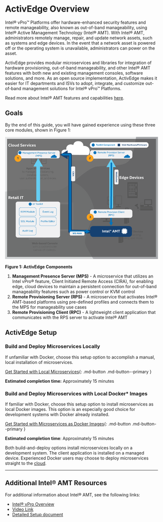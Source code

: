 # ActivEdge Overview

Intel® vPro™ Platforms offer hardware-enhanced security features and remote manageability, also known as out-of-band manageability, using Intel® Active Management Technology (Intel&reg; AMT). With Intel&reg; AMT, administrators remotely manage, repair, and update network assets, such as systems and edge devices. In the event that a network asset is powered off or the operating system is unavailable, administrators can power on the asset. 

ActivEdge provides modular microservices and libraries for integration of hardware provisioning, out-of-band manageability, and other Intel&reg; AMT features with both new and existing management consoles, software solutions, and more. As an open source implementation, ActivEdge makes it easier for IT departments and ISVs to adopt, integrate, and customize out-of-band management solutions for Intel® vPro™ Platforms.

Read more about Intel&reg; AMT features and capabilities [here](https://software.intel.com/content/www/us/en/develop/topics/iot/hardware/vpro-platform-retail.html).

## Goals

By the end of this guide, you will have gained experience using these three core modules, shown in Figure 1:

![ActivEdgeComponentsLarge.png](assets/images/ActivEdgeComponentsLarge.png)

**Figure 1: ActivEdge Components**

1. **Management Presence Server (MPS)** - A microservice that utilizes an Intel vPro&reg; feature, Client Initiated Remote Access (CIRA), for enabling edge, cloud devices to maintain a persistent connection for out-of-band manageability features such as power control or KVM control
2. **Remote Provisioning Server (RPS)** - A microservice that activates Intel&reg; AMT-based platforms using pre-defined profiles and connects them to the MPS for manageability use cases
3. **Remote Provisioning Client (RPC)** - A lightweight client application that communicates with the RPS server to activate Intel&reg; AMT

## ActivEdge Setup

### Build and Deploy Microservices Locally
If unfamiliar with Docker, choose this setup option to accomplish a manual, local installation of microservices. 

[Get Started with Local Microservices](Local/overview.md){: .md-button .md-button--primary }

**Estimated completion time:** Approximately 15 minutes

### Build and Deploy Microservices with Local Docker* Images

If familiar with Docker, choose this setup option to install microservices as local Docker images. This option is an especially good choice for development systems with Docker already installed.

[Get Started with Microservices as Docker Images](Docker/overview.md){: .md-button .md-button--primary }

**Estimated completion time**: Approximately 15 minutes

Both build-and-deploy options install microservices locally on a development system. The client application is installed on a managed device. Experienced Docker users may choose to deploy microservices straight to the [cloud](Docker/dockerCloud.md).
 
-------
## Additional Intel® AMT Resources

For additional information about Intel® AMT, see the following links:

- [Intel® vPro Overview](https://software.intel.com/content/www/us/en/develop/topics/iot/hardware/vpro-platform-retail.html)
- [Video Link](https://www.intel.com/content/www/us/en/support/articles/000026592/technologies.html)
- [Detailed Setup document](https://software.intel.com/en-us/articles/getting-started-with-intel-active-management-technology-amt)


